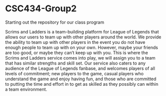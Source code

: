 # CSC434-Group2
Starting out the repository for our class program

Scrims and Ladders is a team-building platform for League of Legends that allows our users to team up with other players around the world. We provide the ability to team up with other players in the event you do not have enough people to team up with on your own. However, maybe your friends are too good, or maybe they can’t keep up with you. This is where the Scrims and Ladders service comes into play, we will assign you to a team that has similar strengths and skill set. Our service also caters to any audience of the League of Legends fanbase, and welcomes players of all levels of commitment; new players to the game, casual players who understand the game and enjoy having fun, and those who are committed to putting the time and effort in to get as skilled as they possibly can within a team environment.
